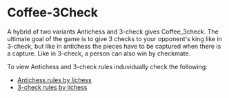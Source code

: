 # Coffee-3Check

A hybrid of two variants Antichess and 3-check gives Coffee_3check. The ultimate goal of the game is to give 3 checks to your opponent's king like in 3-check, but like in antichess the pieces have to be captured when there is a capture. Like in 3-check, a person can also win by checkmate.

To view Antichess and 3-check rules induvidually check the following:
* [Antichess rules by lichess](https://lichess.org/variant/antichess)
* [3-check rules by lichess](https://lichess.org/variant/threeCheck)